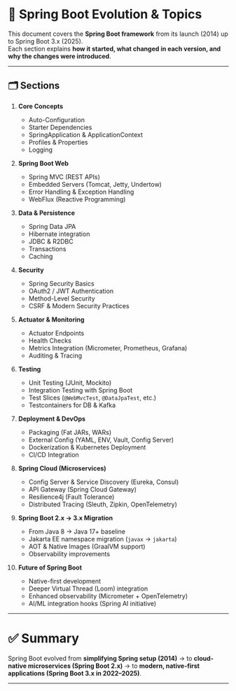 # 📘 Spring Boot Evolution & Topics

This document covers the **Spring Boot framework** from its launch (2014) up to Spring Boot 3.x (2025).  
Each section explains **how it started, what changed in each version, and why the changes were introduced**.

---

## 🗂 Sections

1. **Core Concepts**
    - Auto-Configuration
    - Starter Dependencies
    - SpringApplication & ApplicationContext
    - Profiles & Properties
    - Logging

2. **Spring Boot Web**
    - Spring MVC (REST APIs)
    - Embedded Servers (Tomcat, Jetty, Undertow)
    - Error Handling & Exception Handling
    - WebFlux (Reactive Programming)

3. **Data & Persistence**
    - Spring Data JPA
    - Hibernate integration
    - JDBC & R2DBC
    - Transactions
    - Caching

4. **Security**
    - Spring Security Basics
    - OAuth2 / JWT Authentication
    - Method-Level Security
    - CSRF & Modern Security Practices

5. **Actuator & Monitoring**
    - Actuator Endpoints
    - Health Checks
    - Metrics Integration (Micrometer, Prometheus, Grafana)
    - Auditing & Tracing

6. **Testing**
    - Unit Testing (JUnit, Mockito)
    - Integration Testing with Spring Boot
    - Test Slices (`@WebMvcTest`, `@DataJpaTest`, etc.)
    - Testcontainers for DB & Kafka

7. **Deployment & DevOps**
    - Packaging (Fat JARs, WARs)
    - External Config (YAML, ENV, Vault, Config Server)
    - Dockerization & Kubernetes Deployment
    - CI/CD Integration

8. **Spring Cloud (Microservices)**
    - Config Server & Service Discovery (Eureka, Consul)
    - API Gateway (Spring Cloud Gateway)
    - Resilience4j (Fault Tolerance)
    - Distributed Tracing (Sleuth, Zipkin, OpenTelemetry)

9. **Spring Boot 2.x → 3.x Migration**
    - From Java 8 → Java 17+ baseline
    - Jakarta EE namespace migration (`javax` → `jakarta`)
    - AOT & Native Images (GraalVM support)
    - Observability improvements

10. **Future of Spring Boot**
    - Native-first development
    - Deeper Virtual Thread (Loom) integration
    - Enhanced observability (Micrometer + OpenTelemetry)
    - AI/ML integration hooks (Spring AI initiative)

---

# ✅ Summary

Spring Boot evolved from **simplifying Spring setup (2014)** → to **cloud-native microservices (Spring Boot 2.x)** → to **modern, native-first applications (Spring Boot 3.x in 2022–2025)**.

---
